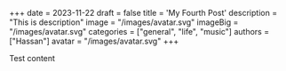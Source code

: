 +++
date = 2023-11-22
draft = false
title = 'My Fourth Post'
description = "This is description"
image = "/images/avatar.svg"
imageBig = "/images/avatar.svg"
categories = ["general", "life", "music"]
authors = ["Hassan"]
avatar  = "/images/avatar.svg"
+++

Test content

